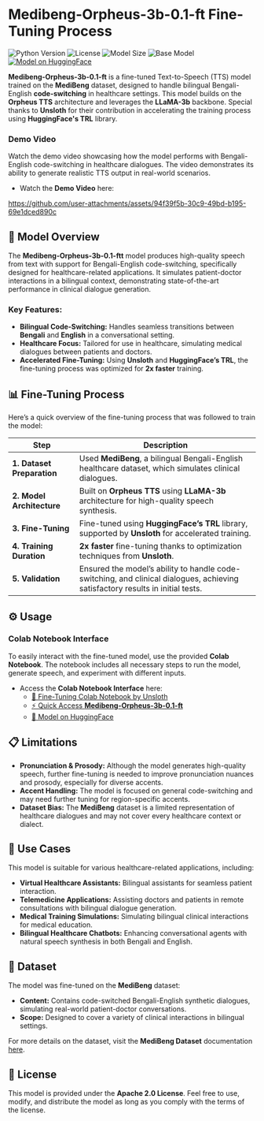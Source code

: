 # Medibeng-Orpheus-3b-0.1-ft Fine-Tuning Process
![Python Version](https://img.shields.io/badge/python-3.7%2B-blue)
![License](https://img.shields.io/badge/license-Apache%202.0-green)
![Model Size](https://img.shields.io/badge/size-3B-ff69b4)
![Base Model](https://img.shields.io/badge/Base_Model-Llama--3.2--3B--Instruct-blue)
[![Model on HuggingFace](https://img.shields.io/badge/HuggingFace-medibeng--orpheus--3b--0.1--ft-blue?logo=huggingface&logoColor=white)](https://huggingface.co/The-Data-Dilemma/Medibeng-Orpheus-3b-0.1-ft)



**Medibeng-Orpheus-3b-0.1-ft** is a fine-tuned Text-to-Speech (TTS) model trained on the **MediBeng** dataset, designed to handle bilingual Bengali-English **code-switching** in healthcare settings. This model builds on the **Orpheus TTS** architecture and leverages the **LLaMA-3b** backbone. Special thanks to **Unsloth** for their contribution in accelerating the training process using **HuggingFace's TRL** library.

### **Demo Video**

Watch the demo video showcasing how the model performs with Bengali-English code-switching in healthcare dialogues. The video demonstrates its ability to generate realistic TTS output in real-world scenarios.

* Watch the **Demo Video** here:
  

https://github.com/user-attachments/assets/94f39f5b-30c9-49bd-b195-69e1dced890c


  

## **🚀 Model Overview**

The **Medibeng-Orpheus-3b-0.1-ftt** model produces high-quality speech from text with support for Bengali-English code-switching, specifically designed for healthcare-related applications. It simulates patient-doctor interactions in a bilingual context, demonstrating state-of-the-art performance in clinical dialogue generation.

### **Key Features:**

* **Bilingual Code-Switching:** Handles seamless transitions between **Bengali** and **English** in a conversational setting.
* **Healthcare Focus:** Tailored for use in healthcare, simulating medical dialogues between patients and doctors.
* **Accelerated Fine-Tuning:** Using **Unsloth** and **HuggingFace’s TRL**, the fine-tuning process was optimized for **2x faster** training.

## **📊 Fine-Tuning Process**

Here’s a quick overview of the fine-tuning process that was followed to train the model:

| **Step**                   | **Description**                                                                                                                |
| -------------------------- | ------------------------------------------------------------------------------------------------------------------------------ |
| **1. Dataset Preparation** | Used **MediBeng**, a bilingual Bengali-English healthcare dataset, which simulates clinical dialogues.                         |
| **2. Model Architecture**  | Built on **Orpheus TTS** using **LLaMA-3b** architecture for high-quality speech synthesis.                                    |
| **3. Fine-Tuning**         | Fine-tuned using **HuggingFace’s TRL** library, supported by **Unsloth** for accelerated training.                             |
| **4. Training Duration**   | **2x faster** fine-tuning thanks to optimization techniques from **Unsloth**.                                                  |
| **5. Validation**          | Ensured the model’s ability to handle code-switching, and clinical dialogues, achieving satisfactory results in initial tests. |

## **⚙️ Usage**

### **Colab Notebook Interface**

To easily interact with the fine-tuned model, use the provided **Colab Notebook**. The notebook includes all necessary steps to run the model, generate speech, and experiment with different inputs.

* Access the **Colab Notebook Interface** here:
  - [🔗 Fine-Tuning Colab Notebook by Unsloth](https://colab.research.google.com/github/unslothai/notebooks/blob/main/nb/Orpheus_(3B)-TTS.ipynb)
  - [⚡ Quick Access **Medibeng-Orpheus-3b-0.1-ft**](https://colab.research.google.com/drive/1J5i_pTV4BmDxXlmyK1ZwESrqiIpy4oJo?usp=sharing)
  - [🤗 Model on HuggingFace](https://huggingface.co/The-Data-Dilemma/Medibeng-Orpheus-3b-0.1-ft)


## **📋 Limitations**

* **Pronunciation & Prosody:** Although the model generates high-quality speech, further fine-tuning is needed to improve pronunciation nuances and prosody, especially for diverse accents.
* **Accent Handling:** The model is focused on general code-switching and may need further tuning for region-specific accents.
* **Dataset Bias:** The **MediBeng** dataset is a limited representation of healthcare dialogues and may not cover every healthcare context or dialect.

## **📝 Use Cases**

This model is suitable for various healthcare-related applications, including:

* **Virtual Healthcare Assistants:** Bilingual assistants for seamless patient interaction.
* **Telemedicine Applications:** Assisting doctors and patients in remote consultations with bilingual dialogue generation.
* **Medical Training Simulations:** Simulating bilingual clinical interactions for medical education.
* **Bilingual Healthcare Chatbots:** Enhancing conversational agents with natural speech synthesis in both Bengali and English.

## **📂 Dataset**

The model was fine-tuned on the **MediBeng** dataset:

* **Content:** Contains code-switched Bengali-English synthetic dialogues, simulating real-world patient-doctor conversations.
* **Scope:** Designed to cover a variety of clinical interactions in bilingual settings.

For more details on the dataset, visit the **MediBeng Dataset** documentation [here](https://huggingface.co/datasets/pr0mila-gh0sh/MediBeng).


## **📑 License**

This model is provided under the **Apache 2.0 License**. Feel free to use, modify, and distribute the model as long as you comply with the terms of the license.

